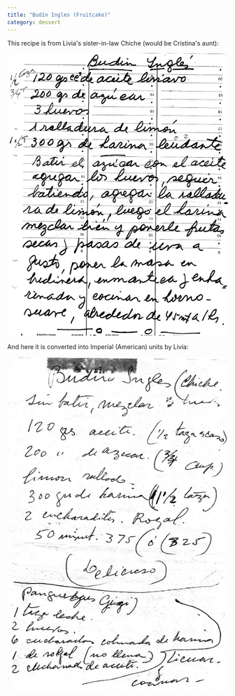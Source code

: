 ```yaml
---
title: "Budín Ingles (Fruitcake)"
category: dessert
---
```


This recipe is from Livia's sister-in-law Chiche (would be Cristina's aunt):

![](/images/recipe-budin-ingles-chiche.jpg)

And here it is converted into Imperial (American) units by Livia:

![](/images/recipe-budin-ingles-livia.jpg)

